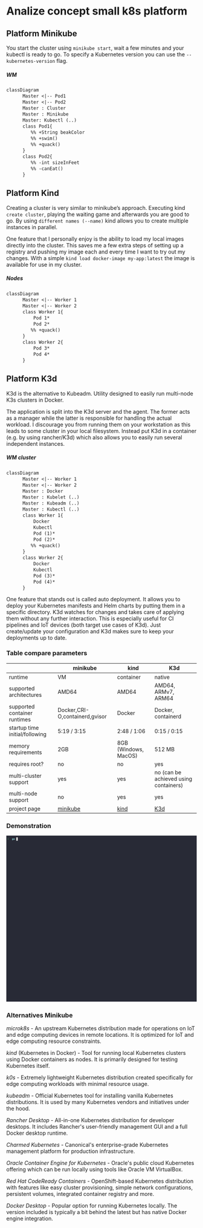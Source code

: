 # Analize concept small k8s platform
## Platform Minikube

 You start the cluster using ```minikube start```, wait a few minutes and your kubectl is ready to go. To specify a Kubernetes version you can use the ```--kubernetes-version``` flag.
##### WM
```mermaid
classDiagram
      Master <|-- Pod1
      Master <|-- Pod2
      Master : Cluster
      Master : Minikube
      Master: Kubectl (..)
      class Pod1{
         %% +String beakColor
         %% +swim()
         %% +quack()
      }
      class Pod2{
         %% -int sizeInFeet
         %% -canEat()
      }
```
## Platform Kind

Creating a cluster is very similar to minikube’s approach. Executing kind ```create cluster```, playing the waiting game and afterwards you are good to go. By using ```different names (--name)``` kind allows you to create multiple instances in parallel.

One feature that I personally enjoy is the ability to load my local images directly into the cluster. This saves me a few extra steps of setting up a registry and pushing my image each and every time I want to try out my changes. With a simple ```kind load docker-image my-app:latest``` the image is available for use in my cluster. 
##### Nodes
```mermaid
classDiagram
      Master <|-- Worker 1
      Master <|-- Worker 2
      class Worker 1{
          Pod 1* 
          Pod 2* 
         %% +quack()
      }
      class Worker 2{
          Pod 3* 
          Pod 4* 
      }
```
## Platform K3d
 K3d is the alternative to Kubeadm. Utility designed to easily run multi-node K3s clusters in Docker.
 
 The application is split into the K3d server and the agent. The former acts as a manager while the latter is responsible for handling the actual workload. I discourage you from running them on your workstation as this leads to some cluster in your local filesystem. Instead put K3d in a container (e.g. by using rancher/K3d) which also allows you to easily run several independent instances.
##### WM cluster
```mermaid
classDiagram
      Master <|-- Worker 1
      Master <|-- Worker 2
      Master : Docker
      Master : Kubelet (..)
      Master : Kubeadm (..)
      Master : Kubectl (..)
      class Worker 1{
          Docker
          Kubectl
          Pod (1)* 
          Pod (2)* 
         %% +quack()
      }
      class Worker 2{
          Docker
          Kubectl
          Pod (3)* 
          Pod (4)* 
      }
```
One feature that stands out is called auto deployment. It allows you to deploy your Kubernetes manifests and Helm charts by putting them in a specific directory. K3d watches for changes and takes care of applying them without any further interaction. This is especially useful for CI pipelines and IoT devices (both target use cases of K3d). Just create/update your configuration and K3d makes sure to keep your deployments up to date.

### Table compare parameters

<table>
  <thead>
    <tr>
      <th> </th>
      <th>minikube</th>
      <th>kind</th>
      <th>K3d</th>
    </tr>
  </thead>
  <tbody>
    <tr>
      <td>runtime</td>
      <td>VM</td>
      <td>container</td>
      <td>native</td>
    </tr>
    <tr>
      <td>supported architectures</td>
      <td>AMD64</td>
      <td>AMD64</td>
      <td>AMD64, ARMv7, ARM64</td>
    </tr>
    <tr>
      <td>supported container runtimes</td>
      <td>Docker,CRI-O,containerd,gvisor</td>
      <td>Docker</td>
      <td>Docker, containerd</td>
    </tr>
    <tr>
      <td>startup time initial/following</td>
      <td>5:19 / 3:15</td>
      <td>2:48 / 1:06</td>
      <td>0:15 / 0:15</td>
    </tr>
    <tr>
      <td>memory requirements</td>
      <td>2GB</td>
      <td>8GB (Windows, MacOS)</td>
      <td>512 MB</td>
    </tr>
    <tr>
      <td>requires root?</td>
      <td>no</td>
      <td>no</td>
      <td>yes </td>
    </tr>
    <tr>
      <td>multi-cluster support</td>
      <td>yes</td>
      <td>yes</td>
      <td>no (can be achieved using containers)</td>
    </tr>
    <tr>
      <td>multi-node support</td>
      <td>no</td>
      <td>yes</td>
      <td>yes</td>
    </tr>
    <tr>
      <td>project page</td>
      <td><a href="https://minikube.sigs.k8s.io/">minikube</a></td>
      <td><a href="https://kind.sigs.k8s.io/">kind</a></td>
      <td><a href="https://k3d.io/">K3d</a></td>
    </tr>
  </tbody>
</table>


### Demonstration

![alt text](demo.gif)

### Alternatives Minikube
*microk8s* - An upstream Kubernetes distribution made for operations on IoT and edge computing devices in remote locations. It is optimized for IoT and edge computing resource constraints.

*kind* (Kubernetes in Docker) - Tool for running local Kubernetes clusters using Docker containers as nodes. It is primarily designed for testing Kubernetes itself.

*k0s* - Extremely lightweight Kubernetes distribution created specifically for edge computing workloads with minimal resource usage.

*kubeadm* - Official Kubernetes tool for installing vanilla Kubernetes distributions. It is used by many Kubernetes vendors and initiatives under the hood.

*Rancher Desktop* - All-in-one Kubernetes distribution for developer desktops. It includes Rancher's user-friendly management GUI and a full Docker desktop runtime.

*Charmed Kubernetes* - Canonical's enterprise-grade Kubernetes management platform for production infrastructure.

*Oracle Container Engine for Kubernetes* - Oracle's public cloud Kubernetes offering which can be run locally using tools like Oracle VM VirtualBox.

*Red Hat CodeReady Containers* - OpenShift-based Kubernetes distribution with features like easy cluster provisioning, simple network configurations, persistent volumes, integrated container registry and more.

*Docker Desktop* - Popular option for running Kubernetes locally. The version included is typically a bit behind the latest but has native Docker engine integration.

